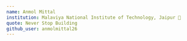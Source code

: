 ```yaml
---
name: Anmol Mittal
institution: Malaviya National Institute of Technology, Jaipur 🚩
quote: Never Stop Building
github_user: anmolmittal26
---
```

